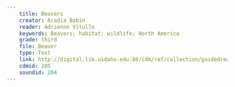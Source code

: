 ```yaml
---
    title: Beavers
    creator: Acadia Babin
    reader: Adrienne Vitullo
    keywords: Beavers; habitat; wildlife; North America
    grade: third
    file: Beaver
    type: Text
    link: http://digital.lib.uidaho.edu:80/cdm/ref/collection/guidedread/id/205
    cdmid: 205
    soundid: 204
---
```

